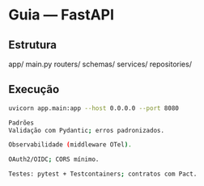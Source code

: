# Guia — FastAPI

## Estrutura
app/
main.py
routers/
schemas/
services/
repositories/

## Execução
```bash
uvicorn app.main:app --host 0.0.0.0 --port 8080

Padrões
Validação com Pydantic; erros padronizados.

Observabilidade (middleware OTel).

OAuth2/OIDC; CORS mínimo.

Testes: pytest + Testcontainers; contratos com Pact.